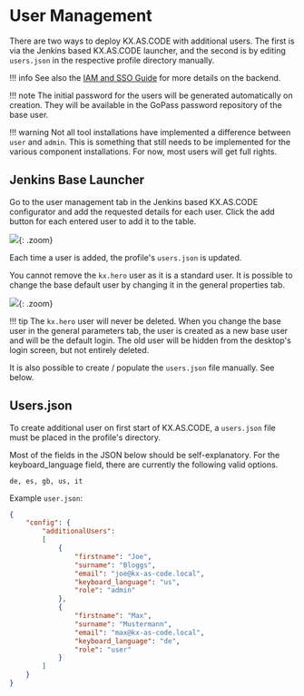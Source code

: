 # User Management

There are two ways to deploy KX.AS.CODE with additional users. The first is via the Jenkins based KX.AS.CODE launcher, and the second is by editing `users.json` in the respective profile directory manually.

!!! info
    See also the [IAM and SSO Guide](../Overview/IAM-and-SSO.md) for more details on the backend.

!!! note
    The initial password for the users will be generated automatically on creation. They will be available in the GoPass password repository of the base user.

!!! warning
    Not all tool installations have implemented a difference between `user` and `admin`. This is something that still needs to be implemented for the various component installations. For now, most users will get full rights.

## Jenkins Base Launcher

Go to the user management tab in the Jenkins based KX.AS.CODE configurator and add the requested details for each user. Click the add button for each entered user to add it to the table.

![](../assets/images/kx-as-code_configurator_user-provisioning.png){: .zoom}

Each time a user is added, the profile's `users.json` is updated.

You cannot remove the `kx.hero` user as it is a standard user. It is possible to change the base default user by changing it in the general properties tab.

![](../assets/images/kx-as-code_configurator_general-parameters.png){: .zoom}

!!! tip
    The `kx.hero` user will never be deleted. When you change the base user in the general parameters tab, the user is created as a new base user and will be the default login. The old user will be hidden from the desktop's login screen, but not entirely deleted.

It is also possible to create / populate the `users.json` file manually. See below.

## Users.json

To create additional user on first start of KX.AS.CODE, a `users.json` file must be placed in the profile's directory.

Most of the fields in the JSON below should be self-explanatory. For the keyboard_language field, there are currently the following valid options.

`de, es, gb, us, it`

Example `user.json`:

```json
{
    "config": {
        "additionalUsers":
        [
            {
                "firstname": "Joe",
                "surname": "Bloggs",
                "email": "joe@kx-as-code.local",
                "keyboard_language": "us",
                "role": "admin"
            },
            {
                "firstname": "Max",
                "surname": "Mustermann",
                "email": "max@kx-as-code.local",
                "keyboard_language": "de",
                "role": "user"
            }
        ]
    }
}
```
